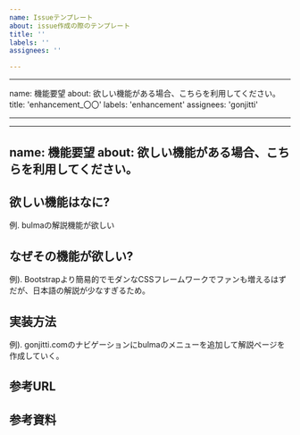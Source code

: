 ```yaml
---
name: Issueテンプレート
about: issue作成の際のテンプレート
title: ''
labels: ''
assignees: ''

---
```


---
name: 機能要望
about: 欲しい機能がある場合、こちらを利用してください。
title: 'enhancement_〇〇'
labels: 'enhancement'
assignees: 'gonjitti'

---

---
name: 機能要望
about: 欲しい機能がある場合、こちらを利用してください。
---


## 欲しい機能はなに?
例. bulmaの解説機能が欲しい


## なぜその機能が欲しい?
例). Bootstrapより簡易的でモダンなCSSフレームワークでファンも増えるはずだが、日本語の解説が少なすぎるため。


## 実装方法
例). gonjitti.comのナビゲーションにbulmaのメニューを追加して解説ページを作成していく。


## 参考URL


## 参考資料
